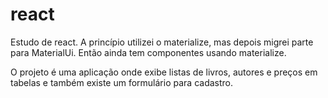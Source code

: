 # react
Estudo de react. A princípio utilizei o materialize, mas depois migrei parte para MaterialUi. Então ainda tem componentes usando materialize.

O projeto é uma aplicação onde exibe listas de livros, autores e preços em tabelas e também existe um formulário para cadastro.
